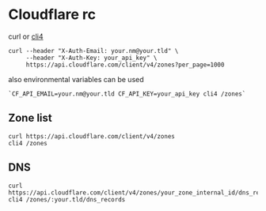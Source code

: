 # Cloudflare rc

curl or [cli4](https://github.com/cloudflare/python-cloudflare#cli)

    curl --header "X-Auth-Email: your.nm@your.tld" \
         --header "X-Auth-Key: your_api_key" \
         https://api.cloudflare.com/client/v4/zones?per_page=1000

also environmental variables can be used

    `CF_API_EMAIL=your.nm@your.tld CF_API_KEY=your_api_key cli4 /zones`

## Zone list

    curl https://api.cloudflare.com/client/v4/zones
    cli4 /zones

## DNS

    curl https://api.cloudflare.com/client/v4/zones/your_zone_internal_id/dns_records
    cli4 /zones/:your.tld/dns_records
